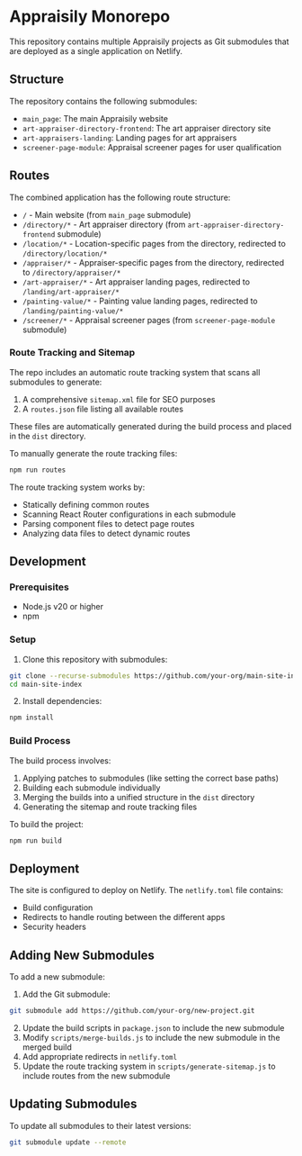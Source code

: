 # Appraisily Monorepo

This repository contains multiple Appraisily projects as Git submodules that are deployed as a single application on Netlify.

## Structure

The repository contains the following submodules:

- `main_page`: The main Appraisily website
- `art-appraiser-directory-frontend`: The art appraiser directory site
- `art-appraisers-landing`: Landing pages for art appraisers
- `screener-page-module`: Appraisal screener pages for user qualification

## Routes

The combined application has the following route structure:

- `/` - Main website (from `main_page` submodule)
- `/directory/*` - Art appraiser directory (from `art-appraiser-directory-frontend` submodule)
- `/location/*` - Location-specific pages from the directory, redirected to `/directory/location/*`
- `/appraiser/*` - Appraiser-specific pages from the directory, redirected to `/directory/appraiser/*`
- `/art-appraiser/*` - Art appraiser landing pages, redirected to `/landing/art-appraiser/*`
- `/painting-value/*` - Painting value landing pages, redirected to `/landing/painting-value/*`
- `/screener/*` - Appraisal screener pages (from `screener-page-module` submodule)

### Route Tracking and Sitemap

The repo includes an automatic route tracking system that scans all submodules to generate:

1. A comprehensive `sitemap.xml` file for SEO purposes
2. A `routes.json` file listing all available routes

These files are automatically generated during the build process and placed in the `dist` directory.

To manually generate the route tracking files:

```bash
npm run routes
```

The route tracking system works by:
- Statically defining common routes
- Scanning React Router configurations in each submodule
- Parsing component files to detect page routes
- Analyzing data files to detect dynamic routes

## Development

### Prerequisites

- Node.js v20 or higher
- npm

### Setup

1. Clone this repository with submodules:

```bash
git clone --recurse-submodules https://github.com/your-org/main-site-index.git
cd main-site-index
```

2. Install dependencies:

```bash
npm install
```

### Build Process

The build process involves:

1. Applying patches to submodules (like setting the correct base paths)
2. Building each submodule individually
3. Merging the builds into a unified structure in the `dist` directory
4. Generating the sitemap and route tracking files

To build the project:

```bash
npm run build
```

## Deployment

The site is configured to deploy on Netlify. The `netlify.toml` file contains:

- Build configuration
- Redirects to handle routing between the different apps
- Security headers

## Adding New Submodules

To add a new submodule:

1. Add the Git submodule:

```bash
git submodule add https://github.com/your-org/new-project.git
```

2. Update the build scripts in `package.json` to include the new submodule
3. Modify `scripts/merge-builds.js` to include the new submodule in the merged build
4. Add appropriate redirects in `netlify.toml`
5. Update the route tracking system in `scripts/generate-sitemap.js` to include routes from the new submodule

## Updating Submodules

To update all submodules to their latest versions:

```bash
git submodule update --remote
``` 